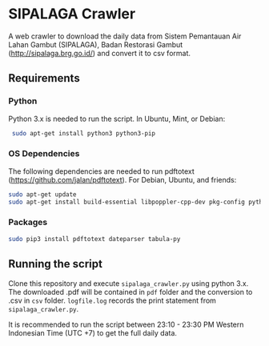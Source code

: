 # SIPALAGA Crawler
A web crawler to download the daily data from Sistem Pemantauan Air Lahan Gambut (SIPALAGA), Badan Restorasi Gambut (http://sipalaga.brg.go.id/) and convert it to csv format.

## Requirements

### Python
Python 3.x is needed to run the script. In Ubuntu, Mint, or Debian:
```bash
 sudo apt-get install python3 python3-pip
```

### OS Dependencies
The following dependencies are needed to run pdftotext (https://github.com/jalan/pdftotext). For Debian, Ubuntu, and friends:
```bash
sudo apt-get update
sudo apt-get install build-essential libpoppler-cpp-dev pkg-config python-dev
```
### Packages

```bash
sudo pip3 install pdftotext dateparser tabula-py
```
## Running the script
Clone this repository and execute `sipalaga_crawler.py` using python 3.x. The downloaded .pdf will be contained in `pdf` folder and the conversion to .csv in `csv` folder. `logfile.log` records the print statement from `sipalaga_crawler.py`.

It is recommended to run the script between 23:10 - 23:30 PM Western Indonesian Time (UTC +7) to get the full daily data.
